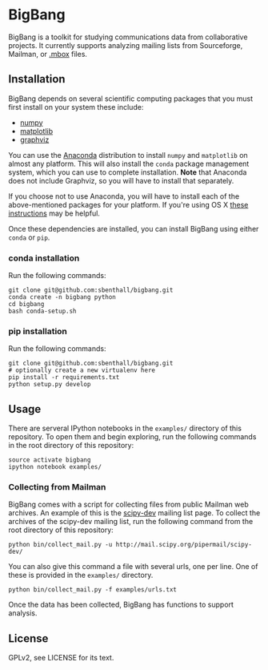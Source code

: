# BigBang

BigBang is a toolkit for studying communications data from collaborative
projects. It currently supports analyzing mailing lists from Sourceforge,
Mailman, or [.mbox][mbox] files.

[mbox]: http://tools.ietf.org/html/rfc4155

## Installation

BigBang depends on several scientific computing packages that you must first install on your system these include:

* [numpy](http://docs.scipy.org/doc/numpy/user/install.html)
* [matplotlib](http://matplotlib.org/users/installing.html)
* [graphviz](http://www.graphviz.org/)


You can use the [Anaconda](http://tools.ietf.org/html/rfc4155) distribution to
install `numpy` and `matplotlib` on almost any platform. This will also install
the `conda` package management system, which you can use to complete
installation. **Note** that Anaconda does not include Graphviz, so you will
have to install that separately.

If you choose not to use Anaconda, you will have to install each of the
above-mentioned packages for your platform. If you're using OS X [these instructions][osx] may be helpful.

[osx]: http://www.lowindata.com/2013/installing-scientific-python-on-mac-os-x/

Once these dependencies are installed, you can install BigBang
using either `conda` or `pip`.

### conda installation

Run the following commands:

    git clone git@github.com:sbenthall/bigbang.git
    conda create -n bigbang python
    cd bigbang
    bash conda-setup.sh

### pip installation

Run the following commands:

    git clone git@github.com:sbenthall/bigbang.git
    # optionally create a new virtualenv here
    pip install -r requirements.txt
    python setup.py develop

## Usage

There are serveral IPython notebooks in the `examples/` directory of this
repository. To open them and begin exploring, run the following commands in the
root directory of this repository:

    source activate bigbang
    ipython notebook examples/

### Collecting from Mailman

BigBang comes with a script for collecting files from public Mailman web
archives. An example of this is the
[scipy-dev](http://mail.scipy.org/pipermail/scipy-dev/) mailing list page. To
collect the archives of the scipy-dev mailing list, run the following command
from the root directory of this repository:

    python bin/collect_mail.py -u http://mail.scipy.org/pipermail/scipy-dev/

You can also give this command a file with several urls, one per line. One of these is provided in the `examples/` directory.

    python bin/collect_mail.py -f examples/urls.txt

Once the data has been collected, BigBang has functions to support analysis.

## License

GPLv2, see LICENSE for its text.
